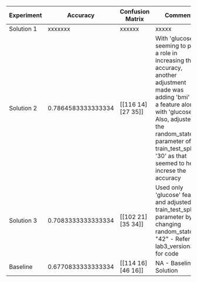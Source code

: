 | Experiment | Accuracy | Confusion Matrix | Comment |
|--------------|----------|------------------|---------|
| Solution 1   | xxxxxxx  | xxxxxx |  xxxxx |
| Solution 2   | 0.7864583333333334  | [[116 14]  [27 35]] | With 'glucose' seeming to play a role in increasing the accuracy, another adjustment made was adding 'bmi' as a feature along with 'glucose'. Also, adjusted the random_state parameter of train_test_split to '30' as that seemed to help increse the accuracy |
| Solution 3   | 0.7083333333333334 | [[102  21] [35  34]] | Used only 'glucose' feature and adjusted train_test_split parameter by changing random_state to "42" - Refer to lab3_version3.py for code |
| Baseline     | 0.6770833333333334 | [[114  16] [46  16]] | NA - Baseline Solution |